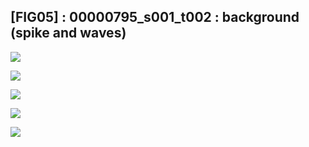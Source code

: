 ## [FIG05] : 00000795_s001_t002 : background (spike and waves)

![](../../output/phase/00000795_s001_t002.png)

![](../../output/flow/00000795_s001_t002.png)

![](../../output/flow2/00000795_s001_t002.png)

![](../../output/quadvar/00000795_s001_t002.png)

![](../../output/quadvareigval/00000795_s001_t002.png)
